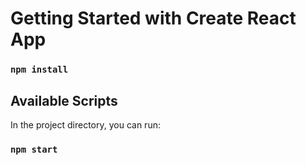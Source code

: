 # Getting Started with Create React App

### `npm install`


## Available Scripts

In the project directory, you can run:

### `npm start`

